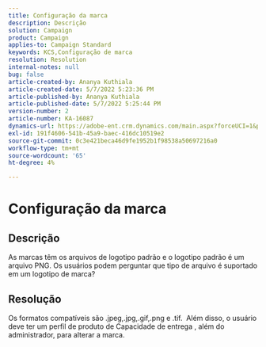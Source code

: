 ```yaml
---
title: Configuração da marca
description: Descrição
solution: Campaign
product: Campaign
applies-to: Campaign Standard
keywords: KCS,Configuração de marca
resolution: Resolution
internal-notes: null
bug: false
article-created-by: Ananya Kuthiala
article-created-date: 5/7/2022 5:23:36 PM
article-published-by: Ananya Kuthiala
article-published-date: 5/7/2022 5:25:44 PM
version-number: 2
article-number: KA-16087
dynamics-url: https://adobe-ent.crm.dynamics.com/main.aspx?forceUCI=1&pagetype=entityrecord&etn=knowledgearticle&id=eb93d768-2ace-ec11-a7b5-0022480a8e40
exl-id: 191f4606-541b-45a9-baec-416dc10519e2
source-git-commit: 0c3e421beca46d9fe1952b1f98538a50697216a0
workflow-type: tm+mt
source-wordcount: '65'
ht-degree: 4%

---
```


# Configuração da marca

## Descrição


As marcas têm os arquivos de logotipo padrão e o logotipo padrão é um arquivo PNG. Os usuários podem perguntar que tipo de arquivo é suportado em um logotipo de marca?


## Resolução


Os formatos compatíveis são .jpeg,.jpg,.gif,.png e .tif.  Além disso, o usuário deve ter um perfil de produto de Capacidade de entrega , além do administrador, para alterar a marca.
